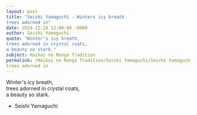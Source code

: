 ```yaml
---
layout: post
title: "Seishi Yamaguchi - Winters icy breath  
trees adorned in"
date: 2024-12-28 12:00:00 -0000
author: Seishi Yamaguchi
quote: "Winter's icy breath,  
trees adorned in crystal coats,  
a beauty so stark."
subject: Haikai no Renga Tradition
permalink: /Haikai no Renga Tradition/Seishi Yamaguchi/Seishi Yamaguchi - Winters icy breath  
trees adorned in
---
```


Winter's icy breath,  
trees adorned in crystal coats,  
a beauty so stark.

- Seishi Yamaguchi
